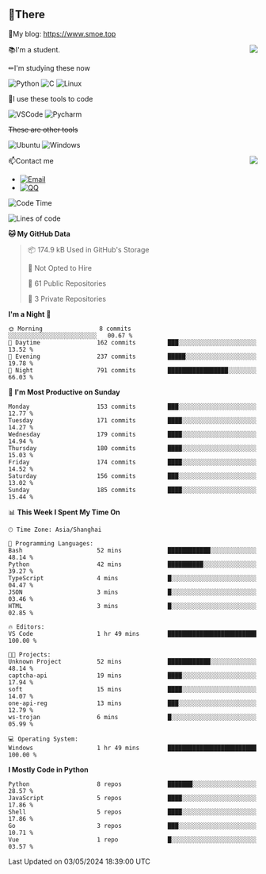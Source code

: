 
## 👏There

📰My blog: https://www.smoe.top

<img align="right" src="https://github-readme-stats.vercel.app/api/top-langs/?username=AkashiCoin"/>


📚I'm a student.

✏I'm studying these now

![Python](https://img.shields.io/badge/-Python-blue?style=flat-square&logo=Python&logoColor=fff)
![C](https://img.shields.io/badge/-C-585858?style=flat-square&logo=C&logoColor=fff)
![Linux](https://img.shields.io/badge/-Linux-black?style=flat-square&logo=Linux&logoColor=fff)

🔨I use these tools to code

![VSCode](https://img.shields.io/badge/-VSCode-blue?style=flat-square&logo=visualstudiocode&logoColor=fff)
![Pycharm](https://img.shields.io/badge/-Pycharm-green?style=flat-square&logo=pycharm&logoColor=fff)

 ~~These are other tools~~

![Ubuntu](https://img.shields.io/badge/-Ubuntu-orange?style=flat-square&logo=Ubuntu&logoColor=fff)
![Windows](https://img.shields.io/badge/-Windows-blue?style=flat-square&logo=Windows&logoColor=fff)

<img align="right" src="https://github-readme-stats.vercel.app/api?username=AkashiCoin" />


📫Contact me

* [![Email](https://img.shields.io/badge/Email-l1040186796@gmail.com-1?style=social&logoColor=fff)](mailto:l1040186796@gmail.com)
* [![QQ](https://img.shields.io/badge/QQ-1040186796-1?style=social&logoColor=fff)](tencent://AddContact/?fromId=45&fromSubId=1&subcmd=all&uin=1040186796&website=www.oicqzone.com)

<!--START_SECTION:waka-->
![Code Time](http://img.shields.io/badge/Code%20Time-1%2C169%20hrs%2022%20mins-blue)

![Lines of code](https://img.shields.io/badge/From%20Hello%20World%20I%27ve%20Written-269.0%20thousand%20lines%20of%20code-blue)

**🐱 My GitHub Data** 

> 📦 174.9 kB Used in GitHub's Storage 
 > 
> 🚫 Not Opted to Hire
 > 
> 📜 61 Public Repositories 
 > 
> 🔑 3 Private Repositories 
 > 
**I'm a Night 🦉** 

```text
🌞 Morning                8 commits           ░░░░░░░░░░░░░░░░░░░░░░░░░   00.67 % 
🌆 Daytime                162 commits         ███░░░░░░░░░░░░░░░░░░░░░░   13.52 % 
🌃 Evening                237 commits         █████░░░░░░░░░░░░░░░░░░░░   19.78 % 
🌙 Night                  791 commits         █████████████████░░░░░░░░   66.03 % 
```
📅 **I'm Most Productive on Sunday** 

```text
Monday                   153 commits         ███░░░░░░░░░░░░░░░░░░░░░░   12.77 % 
Tuesday                  171 commits         ████░░░░░░░░░░░░░░░░░░░░░   14.27 % 
Wednesday                179 commits         ████░░░░░░░░░░░░░░░░░░░░░   14.94 % 
Thursday                 180 commits         ████░░░░░░░░░░░░░░░░░░░░░   15.03 % 
Friday                   174 commits         ████░░░░░░░░░░░░░░░░░░░░░   14.52 % 
Saturday                 156 commits         ███░░░░░░░░░░░░░░░░░░░░░░   13.02 % 
Sunday                   185 commits         ████░░░░░░░░░░░░░░░░░░░░░   15.44 % 
```


📊 **This Week I Spent My Time On** 

```text
🕑︎ Time Zone: Asia/Shanghai

💬 Programming Languages: 
Bash                     52 mins             ████████████░░░░░░░░░░░░░   48.14 % 
Python                   42 mins             ██████████░░░░░░░░░░░░░░░   39.27 % 
TypeScript               4 mins              █░░░░░░░░░░░░░░░░░░░░░░░░   04.47 % 
JSON                     3 mins              █░░░░░░░░░░░░░░░░░░░░░░░░   03.46 % 
HTML                     3 mins              █░░░░░░░░░░░░░░░░░░░░░░░░   02.85 % 

🔥 Editors: 
VS Code                  1 hr 49 mins        █████████████████████████   100.00 % 

🐱‍💻 Projects: 
Unknown Project          52 mins             ████████████░░░░░░░░░░░░░   48.14 % 
captcha-api              19 mins             ████░░░░░░░░░░░░░░░░░░░░░   17.94 % 
soft                     15 mins             ████░░░░░░░░░░░░░░░░░░░░░   14.07 % 
one-api-reg              13 mins             ███░░░░░░░░░░░░░░░░░░░░░░   12.79 % 
ws-trojan                6 mins              █░░░░░░░░░░░░░░░░░░░░░░░░   05.99 % 

💻 Operating System: 
Windows                  1 hr 49 mins        █████████████████████████   100.00 % 
```

**I Mostly Code in Python** 

```text
Python                   8 repos             ███████░░░░░░░░░░░░░░░░░░   28.57 % 
JavaScript               5 repos             ████░░░░░░░░░░░░░░░░░░░░░   17.86 % 
Shell                    5 repos             ████░░░░░░░░░░░░░░░░░░░░░   17.86 % 
Go                       3 repos             ███░░░░░░░░░░░░░░░░░░░░░░   10.71 % 
Vue                      1 repo              █░░░░░░░░░░░░░░░░░░░░░░░░   03.57 % 
```




 Last Updated on 03/05/2024 18:39:00 UTC
<!--END_SECTION:waka-->
